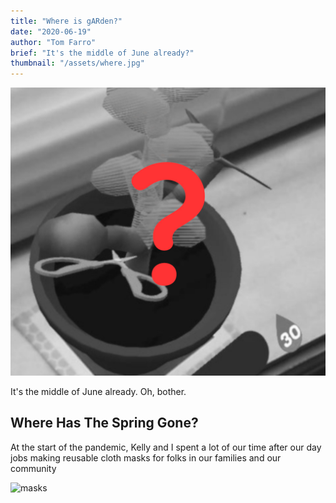 ```yaml
---
title: "Where is gARden?"
date: "2020-06-19"
author: "Tom Farro"
brief: "It's the middle of June already?"
thumbnail: "/assets/where.jpg"
---
```

![mystery](../assets/where.jpg)
 
It's the middle of June already. Oh, bother. 

<!--more-->
## Where Has The Spring Gone?

At the start of the pandemic, Kelly and I spent a lot of our time after our day jobs making reusable cloth masks for folks in our families and our community

![masks](../assets/masks.png)

 

[garden]: ../games/garden

